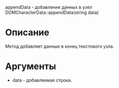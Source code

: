 appendData - добавление данных в узел
    DOMCharacterData::appendData(string data)

Описание
========

Метод добавляет данные в конец текстового узла.

Аргументы
=========

* data - добавляемая строка.
